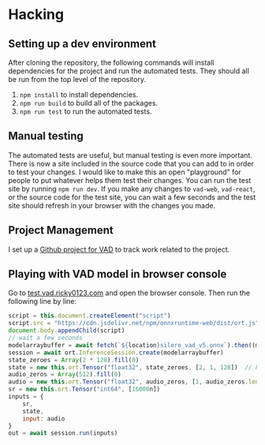 # Hacking

## Setting up a dev environment

After cloning the repository, the following commands will install dependencies for the project and run the automated tests. They should all be run from the top level of the repository.

1. `npm install` to install dependencies.
2. `npm run build` to build all of the packages.
3. `npm run test` to run the automated tests.

## Manual testing

The automated tests are useful, but manual testing is even more important. There is now a site included in the source code that you can add to in order to test your changes. I would like to make this an open "playground" for people to put whatever helps them test their changes. You can run the test site by running `npm run dev`. If you make any changes to `vad-web`, `vad-react`, or the source code for the test site, you can wait a few seconds and the test site should refresh in your browser with the changes you made.

## Project Management

I set up a [Github project for VAD](https://github.com/users/ricky0123/projects/1) to track work related to the project.

## Playing with VAD model in browser console

Go to [test.vad.ricky0123.com](https://test.vad.ricky0123.com) and open the browser console. Then run the following line by line:

```js linenums="1"
script = this.document.createElement("script")
script.src = "https://cdn.jsdelivr.net/npm/onnxruntime-web/dist/ort.js" 
document.body.appendChild(script)
// wait a few seconds
modelarraybuffer = await fetch(`${location}silero_vad_v5.onnx`).then((model) => model.arrayBuffer())
session = await ort.InferenceSession.create(modelarraybuffer)
state_zeroes = Array(2 * 128).fill(0)
state = new this.ort.Tensor("float32", state_zeroes, [2, 1, 128])  // https://github.com/snakers4/silero-vad/blob/fdbb0a3a81e0f9d95561d6b388d67dce5d9e3f1b/utils_vad.py#L58
audio_zeros = Array(512).fill(0) 
audio = new this.ort.Tensor("float32", audio_zeros, [1, audio_zeros.length])
sr = new this.ort.Tensor("int64", [16000n])
inputs = {
    sr,
    state,
    input: audio
}
out = await session.run(inputs)
```
